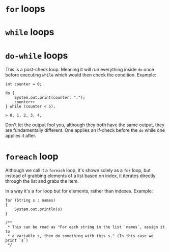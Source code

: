 # `for` loops

# `while` loops
# `do-while` loops
This is a post-check loop. Meaning it will run everything inside `do` once before executing `while` which would then check the condition. Example:
```
int counter = 0;

do {
	System.out.print(counter: ",");
	counter++
} while (counter < 5);

> 0, 1, 2, 3, 4,
```
 Don't let the output fool you, although they both have the same output, they are fundamentally different. One applies an if-check before the `do` while one applies it after. 

# `foreach` loop
Although we call it a `foreach` loop, it's shown solely as a `for` loop, but instead of grabbing elements of a list based on index, it iterates directly through the list and grabs the item. 

In a way it's a `for` loop but for elements, rather than indexes. Example:

```
for (String s : names)
{
	System.out.println(s)
}

/**
 * This can be read as "For each string in the list `names`, assign it to
 * a variable s, then do something with this s." (In this case we print `s`)
 */
```